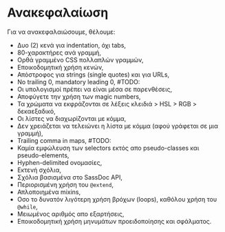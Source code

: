 
# Ανακεφαλαίωση

Για να ανακεφαλαιώσουμε, θέλουμε:

* Δυο (2) κενά για indentation, όχι tabs,
* 80-χαρακτήρες ανά γραμμή,
* Ορθά γραμμένo CSS πολλαπλών γραμμών,
* Εποικοδομητική χρήση κενών,
* Απόστροφος για strings (single quotes) και για URLs,
* No trailing 0, mandatory leading 0, #TODO:
* Οι υπολογισμοί πρέπει να είναι μέσα σε παρενθέσεις,
* Αποφύγετε την χρήση των magic numbers,
* Τα χρώματα να εκφράζονται σε λέξεις κλειδιά > HSL > RGB > δεκαεξαδικό,
* Οι λίστες να διαχωρίζονται με κόμμα,
* Δεν χρειάζεται να τελειώνει η λίστα με κόμμα (αφού γράφεται σε μια γραμμή),
* Trailing comma in maps, #TODO:
* Καμία εμφώλευση των selectors εκτός απο pseudo-classes και pseudo-elements,
* Hyphen-delimited ονομασίες,
* Εκτενή σχόλια,
* Σχόλια βασισμένα στο SassDoc API,
* Περιορισμένη χρήση του `@extend`,
* Απλοποιημένα mixins,
* Οσο το δυνατόν λιγότερη χρήση βρόχων (loops), καθόλου χρήση του `@while`,
* Μειωμένος αριθμός απο εξαρτήσεις,
* Εποικοδομητική χρήση μηνυμάτων προειδοποίησης και σφάλματος.
